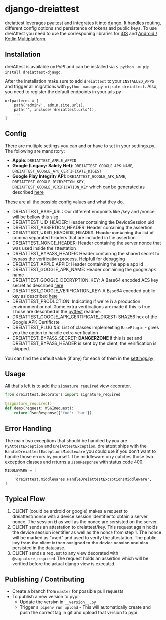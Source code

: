 # django-dreiattest

dreiattest leverages [pyattest](https://github.com/dreipol/pyattest) and integrates it into django. It handles routing, different config options and persistence of tokens and public keys. To use dreiAttest you need to use the corresponing libraries for [iOS](https://github.com/dreipol/dreiAttest-ios) and [Android / Kotlin Multiplatform](https://github.com/dreipol/dreiAttest-android).

## Installation

dreiAttest is available on PyPI and can be installed via `$ python -m pip install dreiattest-django`.

After the installation make sure to add `dreiattest` to your `INSTALLED_APPS` and trigger all migrations
with `python manage.py migrate dreiattest`. Also, you need to register the default endpoints in your urls.py

```
urlpatterns = [
    path('admin/', admin.site.urls),
    path('', include('dreiattest.urls')),
    ...
]
```

## Config

There are multiple settings you can and or have to set in your settings.py. The following are mandatory:

- **Apple**: `DREIATTEST_APPLE_APPID` 
- **Google (Legacy: Safety Net)**: `DREIATTEST_GOOGLE_APK_NAME`, `DREIATTEST_GOOGLE_APK_CERTIFICATE_DIGEST`
- **Google Play Integrity API**: `DREIATTEST_GOOGLE_APK_NAME`, `DREIATTEST_GOOGLE_DECRYPTION_KEY`, `DREIATTEST_GOOGLE_VERIFICATION_KEY` which can be generated as described [here](https://developer.android.com/google/play/integrity/setup#switch-google-managed)

These are all the possible config values and what they do.

- DREIATTEST_BASE_URL: Our different endpoints like /key and /nonce will be bellow this slug
- DREIATTEST_UID_HEADER: Header containing the DeviceSession uid
- DREIATTEST_ASSERTION_HEADER: Header containing the assertion
- DREIATTEST_USER_HEADERS_HEADER: Header containing the list of comma separated headers that are included in the assertion
- DREIATTEST_NONCE_HEADER: Header containing the server nonce that was used inside the attestation
- DREIATTEST_BYPASS_HEADER: Header containing the shared secret to bypass the verification process. Helpfull for debugging
- DREIATTEST_APPLE_APPID: Header containing the apple app id
- DREIATTEST_GOOGLE_APK_NAME: Header containing the google apk name
- DREIATTEST_GOOGLE_DECRYPTION_KEY: A Base64 encoded AES key secret as described [here](https://developer.android.com/google/play/integrity/verdict#decrypt-verify)
- DREIATTEST_GOOGLE_VERIFICATION_KEY: A Base64 encoded public key as described [here](https://developer.android.com/google/play/integrity/verdict#decrypt-verify)
- DREIATTEST_PRODUCTION: Indicating if we're in a production environment or not. Some extra verifications are made if this is true. Those are described in the [pyttest](https://github.com/dreipol/pyattest) readme.
- DREIATTEST_GOOGLE_APK_CERTIFICATE_DIGEST: SHA256 hex of the Google APK Certificate
- DREIATTEST_PLUGINS: List of classes implementing `BasePlugin` - gives you the option to handle extra verification
- DREIATTEST_BYPASS_SECRET: **DANGERZONE** If this is set and DREIATTEST_BYPASS_HEADER is sent by the client, the veirification is skipped.

You can find the default value (if any) for each of them in the [settings.py](https://github.com/dreipol/django-dreiattest/blob/master/dreiattest/settings.py)

## Usage

All that's left is to add the `signature_required` view decorator.

```python
from dreiattest.decorators import signature_required

@signature_required()
def demo(request: WSGIRequest):
    return JsonResponse({'foo': 'bar'})
```

## Error Handling

The main two exceptions that should be handled by you are `PyAttestException` and `DreiAttestException`. dreiattest ships with the `HandleDreiattestExceptionsMiddleware` you could use if you don't want to handle those errors by yourself. The middleware only catches those two exception classes and returns a `JsonResponse` with status code 400. 

```
MIDDLEWARE = [
    ...
    'dreiattest.middlewares.HandleDreiattestExceptionsMiddleware',
]
```

## Typical Flow

1. CLIENT (could be android or google) makes a request to dreiattest/nonce with a device session identifier to obtain a server nonce. The session id as well as the nonce are persisted on the server.
2. CLIENT sends an attestation to dreiattest/key. This request again holds the device session identifier as well as the nonce from step 1. The nonce will be marked as "used" and used to verify the attestation. The public key from the client is then assigned to the device session and also persisted in the database. 
3. CLIENT sends a request to any view decorated with `@signature_required`. The request holds an assertion which will be verified before the actual django view is executed.

## Publishing / Contributing

- Create a branch from `master` for possible pull requests
- To publish a new version to pypi:
  - Update the version in `__version__.py` 
  - Trigger `$ pipenv run upload` - This will automatically create and push the correct tag in git and upload that version to pypi
